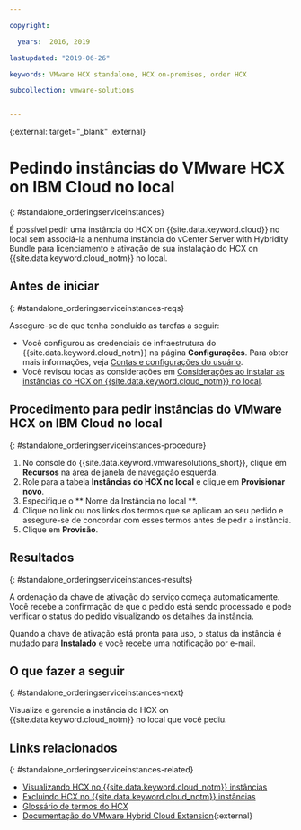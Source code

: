 ```yaml
---

copyright:

  years:  2016, 2019

lastupdated: "2019-06-26"

keywords: VMware HCX standalone, HCX on-premises, order HCX

subcollection: vmware-solutions


---
```


{:external: target="_blank" .external}

# Pedindo instâncias do VMware HCX on IBM Cloud no local
{: #standalone_orderingserviceinstances}

É possível pedir uma instância do HCX on {{site.data.keyword.cloud}} no local sem associá-la a nenhuma instância do vCenter Server with Hybridity Bundle para licenciamento e ativação de sua instalação do HCX on {{site.data.keyword.cloud_notm}} no local.

## Antes de iniciar
{: #standalone_orderingserviceinstances-reqs}

Assegure-se de que tenha concluído as tarefas a seguir:
*  Você configurou as credenciais de infraestrutura do {{site.data.keyword.cloud_notm}} na página **Configurações**. Para obter mais informações, veja [Contas e configurações do usuário](/docs/services/vmwaresolutions/vmonic?topic=vmware-solutions-useraccount).
*  Você revisou todas as considerações em [Considerações ao instalar as instâncias do HCX on {{site.data.keyword.cloud_notm}} no local](/docs/services/vmwaresolutions/services?topic=vmware-solutions-standalone_considerations).

## Procedimento para pedir instâncias do VMware HCX on IBM Cloud no local
{: #standalone_orderingserviceinstances-procedure}

1. No console do {{site.data.keyword.vmwaresolutions_short}}, clique em **Recursos** na área de janela de navegação esquerda.
2. Role para a tabela **Instâncias do HCX no local** e clique em **Provisionar novo**.
3. Especifique o  ** Nome da Instância no local **.
4. Clique no link ou nos links dos termos que se aplicam ao seu pedido e assegure-se de concordar com esses termos antes de pedir a instância.
5. Clique em **Provisão**.

## Resultados
{: #standalone_orderingserviceinstances-results}

A ordenação da chave de ativação do serviço começa automaticamente. Você recebe a confirmação de que o pedido está sendo processado e pode verificar o status do pedido visualizando os detalhes da instância.

Quando a chave de ativação está pronta para uso, o status da instância é mudado para **Instalado** e você recebe uma notificação por e-mail.

## O que fazer a seguir
{: #standalone_orderingserviceinstances-next}

Visualize e gerencie a instância do HCX on {{site.data.keyword.cloud_notm}} no local que você pediu.

## Links relacionados
{: #standalone_orderingserviceinstances-related}

* [Visualizando HCX no {{site.data.keyword.cloud_notm}} instâncias](/docs/services/vmwaresolutions/services?topic=vmware-solutions-standalone_viewingserviceinstances)
* [Excluindo HCX no {{site.data.keyword.cloud_notm}} instâncias](/docs/services/vmwaresolutions/services?topic=vmware-solutions-standalone_deletingserviceinstances)
* [Glossário de termos do HCX](/docs/services/vmwaresolutions/services?topic=vmware-solutions-hcx_glossary)
* [Documentação do VMware Hybrid Cloud Extension](https://cloud.vmware.com/vmware-hcx/resources){:external}
